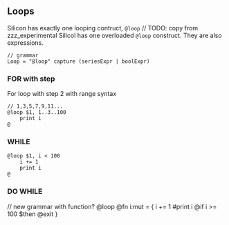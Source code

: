 ## Loops

Silicon has exactly one looping contruct, `@loop`
// TODO: copy from zzz_experimental
Silicol has one overloaded `@loop` construct. They are also expressions.

    // grammar
    Loop = "@loop" capture (seriesExpr | boolExpr)

### FOR with step

For loop with step 2 with range syntax

    // 1,3,5,7,9,11...
    @loop $1, 1..3..100
        print i
    @

### WHILE

    @loop $1, i < 100
        i += 1
        print i
    @

### DO WHILE

// new grammar with function?
@loop @fn i:mut = {
i += 1
#print i
@if i >= 100 $then @exit
}

